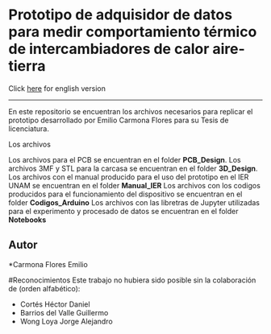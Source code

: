 # Prototipo de adquisidor de datos para medir comportamiento térmico de intercambiadores de calor aire-tierra


Click [here](https://github.com/README_EN.md) for english version
___

En este repositorio se encuentran los archivos necesarios para replicar el prototipo desarrollado por Emilio Carmona Flores para su Tesis de licenciatura.


Los archivos 

Los archivos para el PCB se encuentran en el folder **PCB_Design**. 
Los archivos 3MF y STL para la carcasa se encuentran en el folder **3D_Design**. 
Los archivos con el manual producido para el uso del prototipo en el IER UNAM se encuentran en el folder **Manual_IER**
Los archivos con los codigos producidos para el funcionamiento del dispositivo se encuentran en el folder **Codigos_Arduino**
Los archivos con las libretras de Jupyter utilizadas para el experimento y procesado de datos se encuentran en el folder **Notebooks**


## Autor
*Carmona Flores Emilio

#Reconocimientos
Este trabajo no hubiera sido posible sin la colaboración de (orden alfabético):


* Cortés Héctor Daniel
* Barrios del Valle Guillermo
* Wong Loya Jorge Alejandro
